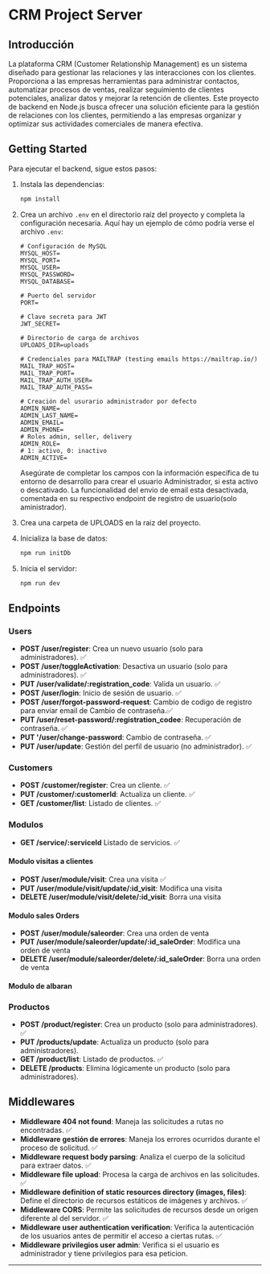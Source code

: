 # CRM Project Server

## Introducción

La plataforma CRM (Customer Relationship Management) es un sistema diseñado para gestionar las relaciones y las interacciones con los clientes. Proporciona a las empresas herramientas para administrar contactos, automatizar procesos de ventas, realizar seguimiento de clientes potenciales, analizar datos y mejorar la retención de clientes. Este proyecto de backend en Node.js busca ofrecer una solución eficiente para la gestión de relaciones con los clientes, permitiendo a las empresas organizar y optimizar sus actividades comerciales de manera efectiva.

## Getting Started

Para ejecutar el backend, sigue estos pasos:

1. Instala las dependencias:

    ```bash
    npm install
    ```

2. Crea un archivo `.env` en el directorio raíz del proyecto y completa la configuración necesaria. Aquí hay un ejemplo de cómo podría verse el archivo `.env`:

    ```plaintext
    # Configuración de MySQL
    MYSQL_HOST=
    MYSQL_PORT=
    MYSQL_USER=
    MYSQL_PASSWORD=
    MYSQL_DATABASE=

    # Puerto del servidor
    PORT=

    # Clave secreta para JWT
    JWT_SECRET=

    # Directorio de carga de archivos
    UPLOADS_DIR=uploads

    # Credenciales para MAILTRAP (testing emails https://mailtrap.io/)
    MAIL_TRAP_HOST=
    MAIL_TRAP_PORT=
    MAIL_TRAP_AUTH_USER=
    MAIL_TRAP_AUTH_PASS=

    # Creación del usurario administrador por defecto
    ADMIN_NAME=
    ADMIN_LAST_NAME=
    ADMIN_EMAIL=
    ADMIN_PHONE=
    # Roles admin, seller, delivery
    ADMIN_ROLE=
    # 1: activo, 0: inactivo
    ADMIN_ACTIVE=
    ```

    Asegúrate de completar los campos con la información específica de tu entorno de desarrollo para crear el usuario Administrador, si esta activo o descativado. La funcionalidad del envio de email esta desactivada, comentada en su respectivo endpoint de registro de usuario(solo aministrador).

3. Crea una carpeta de UPLOADS en la raiz del proyecto.

4. Inicializa la base de datos:

    ```bash
    npm run initDb
    ```

5. Inicia el servidor:

    ```bash
    npm run dev
    ```

## Endpoints

### Users
- **POST /user/register**: Crea un nuevo usuario (solo para administradores). ✅
- **POST /user/toggleActivation**: Desactiva un usuario (solo para administradores). ✅
- **PUT /user/validate/:registration_code**: Valida un usuario. ✅
- **POST /user/login**: Inicio de sesión de usuario. ✅
- **POST /user/forgot-password-request**: Cambio de codigo de registro para enviar email de Cambio de contraseña.✅
- **PUT /user/reset-password/:registration_codee**: Recuperación de contraseña. ✅
- **PUT '/user/change-password**: Cambio de contraseña. ✅
- **PUT /user/update**: Gestión del perfil de usuario (no administrador). ✅

### Customers
- **POST /customer/register**: Crea un cliente. ✅
- **PUT /customer/:customerId**: Actualiza un cliente. ✅
- **GET /customer/list**: Listado de clientes. ✅

### Modulos
- **GET /service/:serviceId** Listado de servicios. ✅

#### Modulo visitas a clientes
- **POST /user/module/visit**: Crea una visita ✅
- **PUT /user/module/visit/update/:id_visit**: Modifica una visita
- **DELETE /user/module/visit/delete/:id_visit**: Borra una visita

#### Modulo sales Orders
- **POST /user/module/saleorder**: Crea una orden de venta
- **PUT /user/module/saleorder/update/:id_saleOrder**: Modifica una orden de venta
- **DELETE /user/module/saleorder/delete/:id_saleOrder**: Borra una orden de venta

#### Modulo de albaran

### Productos
- **POST /product/register**: Crea un producto (solo para administradores). ✅
- **PUT /products/update**: Actualiza un producto (solo para administradores).
- **GET /product/list**: Listado de productos. ✅
- **DELETE /products**: Elimina lógicamente un producto (solo para administradores).

## Middlewares

- **Middleware 404 not found**: Maneja las solicitudes a rutas no encontradas. ✅
- **Middleware gestión de errores**: Maneja los errores ocurridos durante el proceso de solicitud. ✅
- **Middleware request body parsing**: Analiza el cuerpo de la solicitud para extraer datos. ✅
- **Middleware file upload**: Procesa la carga de archivos en las solicitudes. ✅
- **Middleware definition of static resources directory (images, files)**: Define el directorio de recursos estáticos de imágenes y archivos. ✅
- **Middleware CORS**: Permite las solicitudes de recursos desde un origen diferente al del servidor. ✅
- **Middleware user authentication verification**: Verifica la autenticación de los usuarios antes de permitir el acceso a ciertas rutas. ✅
- **Middleware privilegios user admin**: Verifica si el usuario es administrador y tiene privilegios para esa peticion.

--- 
